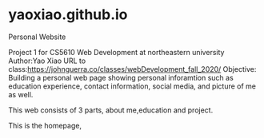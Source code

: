 # yaoxiao.github.io

Personal Website

Project 1 for CS5610 Web Development at northeastern university 
Author:Yao Xiao
URL to class:https://johnguerra.co/classes/webDevelopment_fall_2020/
Objective: Building a personal web page showing personal inforamtion such as education experience, contact information, social media, and picture of me as well.

This web consists of 3 parts, about me,education and project. 

This is the homepage,

